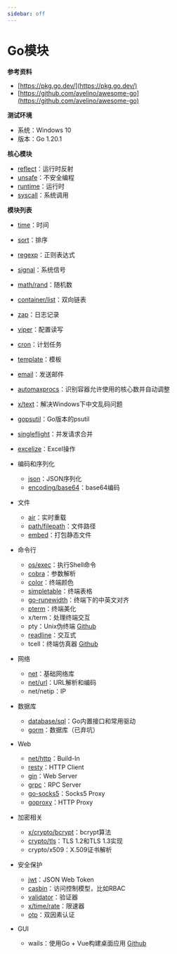 ```yaml
---
sidebar: off
---
```


# Go模块

**参考资料**

* [https://pkg.go.dev/](https://pkg.go.dev/)
* [https://github.com/avelino/awesome-go](https://github.com/avelino/awesome-go)

**测试环境**

* 系统：Windows 10
* 版本：Go 1.20.1

**核心模块**

* [reflect](https://jinhui.dev/go/modules/reflect.html)：运行时反射
* [unsafe](https://jinhui.dev/go/modules/unsafe.html)：不安全编程
* [runtime](https://jinhui.dev/go/modules/runtime.html)：运行时
* [syscall](https://jinhui.dev/go/modules/syscall.html)：系统调用

**模块列表**

* [time](https://jinhui.dev/go/modules/time.html)：时间
* [sort](https://jinhui.dev/go/modules/sort.html)：排序
* [regexp](https://jinhui.dev/go/modules/regexp.html)：正则表达式
* [signal](https://jinhui.dev/go/modules/signal.html)：系统信号
* [math/rand](https://jinhui.dev/go/modules/math-rand.html)：随机数
* [container/list](https://jinhui.dev/go/modules/container-list.html)：双向链表
* [zap](https://jinhui.dev/go/modules/zap.html)：日志记录
* [viper](https://jinhui.dev/go/modules/viper.html)：配置读写
* [cron](https://jinhui.dev/go/modules/cron.html)：计划任务
* [template](https://jinhui.dev/go/modules/template.html)：模板
* [email](https://jinhui.dev/go/modules/email.html)：发送邮件
* [automaxprocs](https://jinhui.dev/go/modules/automaxprocs.html)：识别容器允许使用的核心数并自动调整
* [x/text](https://jinhui.dev/go/modules/x-text.html)：解决Windows下中文乱码问题
* [gopsutil](https://jinhui.dev/go/modules/gopsutil.html)：Go版本的psutil
* [singleflight](https://jinhui.dev/go/modules/singleflight.html)：并发请求合并
* [excelize](https://jinhui.dev/go/modules/excelize.html)：Excel操作
* 编码和序列化
  * [json](https://jinhui.dev/go/modules/json.html)：JSON序列化
  * [encoding/base64](https://jinhui.dev/go/modules/encoding-base64.html)：base64编码
* 文件

  * [air](https://jinhui.dev/go/modules/air.html)：实时重载
  * [path/filepath](https://jinhui.dev/go/modules/path-filepath.html)：文件路径
  * [embed](https://jinhui.dev/go/modules/embed.html)：打包静态文件
* 命令行
  * [os/exec](https://jinhui.dev/go/modules/os-exec.html)：执行Shell命令
  * [cobra](https://jinhui.dev/go/modules/cobra.html)：参数解析
  * [color](https://jinhui.dev/go/modules/color.html)：终端颜色
  * [simpletable](https://jinhui.dev/go/modules/simpletable.html)：终端表格
  * [go-runewidth](https://jinhui.dev/go/modules/go-runewidth.html)：终端下的中英文对齐
  * [pterm](https://jinhui.dev/go/modules/pterm.html)：终端美化
  * x/term：处理终端交互
  * pty：Unix伪终端 [Github](https://github.com/creack/pty)
  * [readline](https://jinhui.dev/go/modules/readline.html)：交互式
  * tcell：终端仿真器 [Github](https://github.com/gdamore/tcell)
* 网络
  * [net](https://jinhui.dev/go/modules/net.html)：基础网络库
  * [net/url](https://jinhui.dev/go/modules/net-url.html)：URL解析和编码
  * net/netip：IP
* 数据库
  * [database/sql](https://jinhui.dev/go/modules/database-sql.html)：Go内置接口和常用驱动
  * [gorm](https://jinhui.dev/go/modules/gorm.html)：数据库（已弃坑）
* Web
  * [net/http](https://jinhui.dev/go/modules/net-http.html)：Build-In
  * [resty](https://jinhui.dev/go/modules/resty.html)：HTTP Client
  * [gin](https://jinhui.dev/go/modules/gin.html)：Web Server
  * [grpc](https://jinhui.dev/go/modules/grpc.html)：RPC Server
  * [go-socks5](https://jinhui.dev/go/modules/go-socks5.html)：Socks5 Proxy
  * [goproxy](https://jinhui.dev/go/modules/goproxy.html)：HTTP Proxy
* 加密相关
  * [x/crypto/bcrypt](https://jinhui.dev/go/modules/bcrypt.html)：bcrypt算法
  * [crypto/tls](https://jinhui.dev/go/modules/crypto-tls.html)：TLS 1.2和TLS 1.3实现
  * crypto/x509：X.509证书解析
* 安全保护

  * [jwt](https://jinhui.dev/go/modules/jwt.html)：JSON Web Token
  * [casbin](https://jinhui.dev/go/modules/casbin.html)：访问控制模型，比如RBAC
  * [validator](https://jinhui.dev/go/modules/validator.html)：验证器
  * [x/time/rate](https://jinhui.dev/go/modules/x-time-rate.html)：限速器
  * [otp](https://jinhui.dev/go/modules/otp.html)：双因素认证
* GUI
  * wails：使用Go + Vue构建桌面应用 [Github](https://github.com/wailsapp/wails)

